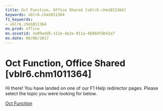 ```yaml
---
title: Oct Function, Office Shared [vblr6.chm1011364]
keywords: vblr6.chm1011364
f1_keywords:
- vblr6.chm1011364
ms.prod: office
ms.assetid: 1e89add5-111e-4e2a-911a-4b96dfdb42a7
ms.date: 06/08/2017
---
```



# Oct Function, Office Shared [vblr6.chm1011364]

Hi there! You have landed on one of our F1 Help redirector pages. Please select the topic you were looking for below.

[Oct Function](http://msdn.microsoft.com/library/178a6099-9181-2160-2b97-e08c97f8b2bb%28Office.15%29.aspx)

